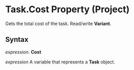 
# Task.Cost Property (Project)

Gets the total cost of the task. Read/write  **Variant**.


## Syntax

 _expression_. **Cost**

 _expression_ A variable that represents a **Task** object.

